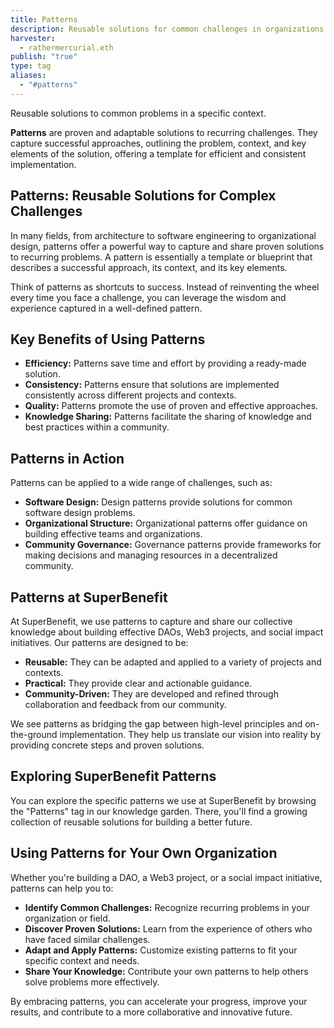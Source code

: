 ```yaml
---
title: Patterns
description: Reusable solutions for common challenges in organizations and systems.
harvester:
  - rathermercurial.eth
publish: "true"
type: tag
aliases:
  - "#patterns"
---
```


Reusable solutions to common problems in a specific context.

**Patterns** are proven and adaptable solutions to recurring challenges. They capture successful approaches, outlining the problem, context, and key elements of the solution, offering a template for efficient and consistent implementation.

## Patterns: Reusable Solutions for Complex Challenges

In many fields, from architecture to software engineering to organizational design, patterns offer a powerful way to capture and share proven solutions to recurring problems. A pattern is essentially a template or blueprint that describes a successful approach, its context, and its key elements.

Think of patterns as shortcuts to success. Instead of reinventing the wheel every time you face a challenge, you can leverage the wisdom and experience captured in a well-defined pattern.

## Key Benefits of Using Patterns

*   **Efficiency:** Patterns save time and effort by providing a ready-made solution.
*   **Consistency:** Patterns ensure that solutions are implemented consistently across different projects and contexts.
*   **Quality:** Patterns promote the use of proven and effective approaches.
*   **Knowledge Sharing:** Patterns facilitate the sharing of knowledge and best practices within a community.

## Patterns in Action

Patterns can be applied to a wide range of challenges, such as:

*   **Software Design:** Design patterns provide solutions for common software design problems.
*   **Organizational Structure:** Organizational patterns offer guidance on building effective teams and organizations.
*   **Community Governance:** Governance patterns provide frameworks for making decisions and managing resources in a decentralized community.

## Patterns at SuperBenefit

At SuperBenefit, we use patterns to capture and share our collective knowledge about building effective DAOs, Web3 projects, and social impact initiatives. Our patterns are designed to be:

*   **Reusable:** They can be adapted and applied to a variety of projects and contexts.
*   **Practical:** They provide clear and actionable guidance.
*   **Community-Driven:** They are developed and refined through collaboration and feedback from our community.

We see patterns as bridging the gap between high-level principles and on-the-ground implementation. They help us translate our vision into reality by providing concrete steps and proven solutions.

## Exploring SuperBenefit Patterns

You can explore the specific patterns we use at SuperBenefit by browsing the "Patterns" tag in our knowledge garden. There, you'll find a growing collection of reusable solutions for building a better future.

## Using Patterns for Your Own Organization

Whether you're building a DAO, a Web3 project, or a social impact initiative, patterns can help you to:

*   **Identify Common Challenges:** Recognize recurring problems in your organization or field.
*   **Discover Proven Solutions:** Learn from the experience of others who have faced similar challenges.
*   **Adapt and Apply Patterns:** Customize existing patterns to fit your specific context and needs.
*   **Share Your Knowledge:** Contribute your own patterns to help others solve problems more effectively.

By embracing patterns, you can accelerate your progress, improve your results, and contribute to a more collaborative and innovative future.